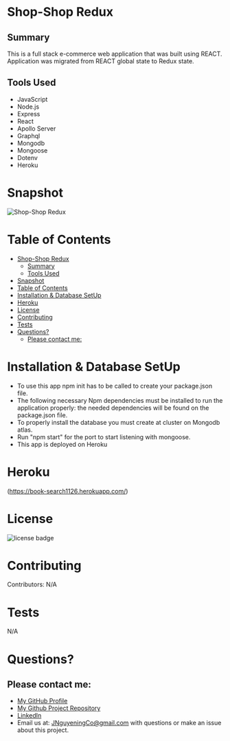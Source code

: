 # Shop-Shop Redux

## Summary

This is a full stack e-commerce web application that was built using REACT. Application was migrated from REACT global state to Redux state.

## Tools Used

* JavaScript
* Node.js
* Express
* React
* Apollo Server
* Graphql
* Mongodb
* Mongoose
* Dotenv
* Heroku



# Snapshot

![Shop-Shop Redux](images/shop-shop.gif)




# Table of Contents 
- [Shop-Shop Redux](#shop-shop-redux)
  - [Summary](#summary)
  - [Tools Used](#tools-used)
- [Snapshot](#snapshot)
- [Table of Contents](#table-of-contents)
- [Installation & Database SetUp](#installation--database-setup)
- [Heroku](#heroku)
- [License](#license)
- [Contributing](#contributing)
- [Tests](#tests)
- [Questions?](#questions)
  - [Please contact me:](#please-contact-me)

# Installation & Database SetUp
* To use this app npm init has to be called to create your package.json file.
* The following necessary Npm dependencies must be installed to run the application properly: the needed dependencies will be found on the package.json file.
* To properly install the database you must create at cluster on Mongodb atlas.
* Run "npm start" for the port to start listening with mongoose.
* This app is deployed on Heroku




# Heroku


(https://book-search1126.herokuapp.com/)


# License
![license badge](https://img.shields.io/badge/license-MIT-brightgreen)

# Contributing
​Contributors: N/A

# Tests
N/A

# Questions?
## Please contact me:
  * [My GitHub Profile](https://github.com/JoNoC0)
  * [My Github Project Repository](https://github.com/JoNoC0/book-search)
  * [LinkedIn](https://www.linkedin.com/in/john-jonoc0/)
  * Email us at: [JNguyeningCo@gmail.com](mailto:JNguyeningCo@gmail.com) with questions or make an issue about this project.